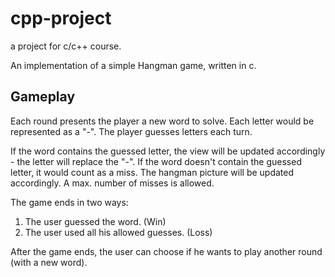# cpp-project
a project for c/c++ course.

An implementation of a simple Hangman game, written in c.

## Gameplay ##
Each round presents the player a new word to solve. Each letter would be represented as a "-".
The player guesses letters each turn.

If the word contains the guessed letter, the view will be updated accordingly - the letter will replace the "-".
If the word doesn't contain the guessed letter, it would count as a miss. The hangman picture will be updated accordingly. A max. number of misses is allowed.

The game ends in two ways:
1. The user guessed the word. (Win)
2. The user used all his allowed guesses. (Loss)

After the game ends, the user can choose if he wants to play another round (with a new word).
